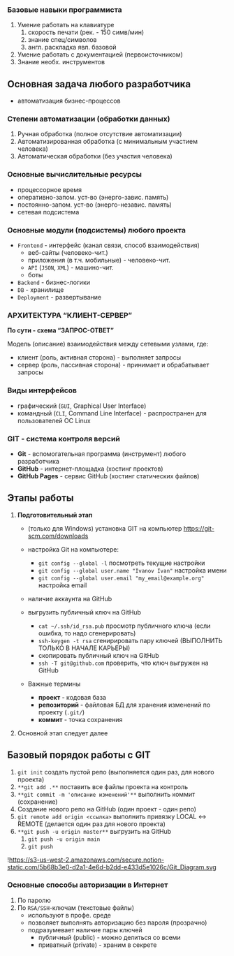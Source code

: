 ### Базовые навыки программиста

1. Умение работать на клавиатуре
    1. скорость печати (рек. - 150 симв/мин)
    2. знание спец/символов
    3. англ. раскладка явл. базовой
2. Умение работать с документацией (первоисточником)
3. Знание необх. инструментов

## Основная задача любого разработчика

- автоматизация бизнес-процессов

### Степени автоматизации (обработки данных)

1. Ручная обработка (полное отсутствие автоматизации)
2. Автоматизированная обработка (с минимальным участием человека)
3. Автоматическая обработки (без участия человека)

### Основные вычислительные ресурсы

- процессорное время
- оперативно-запом. уст-во (энерго-завис. память)
- постоянно-запом. уст-во (энерго-независ. память)
- сетевая подсистема

### Основные модули (подсистемы) любого проекта

- `Frontend` - интерфейс (канал связи, способ взаимодействия)
    - веб-сайты (человеко-чит.)
    - приложения (в т.ч. мобильные) - человеко-чит.
    - `API` (`JSON`, `XML`) - машино-чит.
    - боты
- `Backend` - бизнес-логики
- `DB` - хранилище
- `Deployment` - развертывание

### АРХИТЕКТУРА “КЛИЕНТ-СЕРВЕР”

**По сути - схема “ЗАПРОС-ОТВЕТ”**

Модель (описание) взаимодействия между сетевыми узлами, где:

- клиент (роль, активная сторона) - выполняет запросы
- сервер (роль, пассивная сторона) - принимает и обрабатывает запросы

### Виды интерфейсов

- графический (`GUI`, Graphical User Interface)
- командный (`CLI`, Command Line Interface) - распространен для пользователей ОС Linux

### GIT - система контроля версий

- **Git** - вспомогательная программа (инструмент) любого разработчика
- **GitHub** - интернет-площадка (хостинг проектов)
- **GitHub Pages** - сервис GitHub (хостинг статических файлов)

## Этапы работы

1. **Подготовительный этап**
    - (только для Windows) установка GIT на компьютер https://git-scm.com/downloads
    - настройка Git на компьютере:
        - `git config --global -l` посмотреть текущие настройки
        - `git config --global user.name "Ivanov Ivan"` настройка имени
        - `git config --global user.email "my_email@example.org"` настройка email
    - наличие аккаунта на GitHub
    - выгрузить публичный ключ на GitHub
        - `cat ~/.ssh/id_rsa.pub` просмотр публичного ключа (если ошибка, то надо сгенерировать)
        - `ssh-keygen -t rsa` сгенирировать пару ключей (ВЫПОЛНИТЬ ТОЛЬКО В НАЧАЛЕ КАРЬЕРЫ)
        - скопировать публичный ключ на GitHub
        - `ssh -T git@github.com` проверить, что ключ выгружен на GitHub
    
    - Важные термины
        - **проект** - кодовая база
        - **репозиторий** - файловая БД для хранения изменений по проекту (`.git/`)
        - **коммит** - точка сохранения

1. Основной этап следует далее

## Базовый порядок работы с GIT

1. `git init` создать пустой репо (выполняется один раз, для нового проекта)
2. `**git add .**` поставить все файлы проекта на контроль
3. `**git commit -m 'описание изменений'**`  выполнить коммит (сохранение)
4. Создание нового репо на GitHub (один проект - один репо)
5. `git remote add origin <ссылка>` выполнить привязку LOCAL ↔ REMOTE (делается один раз для нового проекта)
6. `**git push -u origin master**` выгрузить на GitHub
    1. `git push -u origin main`
    2. `git push`

!https://s3-us-west-2.amazonaws.com/secure.notion-static.com/5b68b3e0-d2a1-4e6d-b2dd-e433d5e1026c/Git_Diagram.svg

### Основные способы авторизации в Интернет

1. По паролю
2. По `RSA/SSH`-ключам (текстовые файлы)
    - используют в профе. среде
    - позволяет выполнять авторизацию без пароля (прозрачно)
    - подразумевает наличие пары ключей
        - публичный (public) - можно делиться со всеми
        - приватный (private) - храним в секрете